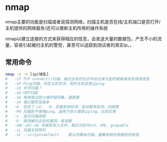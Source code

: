 # nmap
nmap主要的功能是扫描或者说探测网络，扫描主机是否在线/主机端口是否打开/主机提供的网络服务/还可以推断主机所用的操作系统

nmap以建立连接的方式来获得相应的信息，会发送大量的数据包，产生不小的流量，容易引起被扫主机的警觉，甚至可以追踪到测试者的真实ip。。


## 常用命令
```sh
nmap -v -n [ip|域名]
#   -sT TCP connect()扫描，被扫主机的日志中会记录大批的链接请求及错误信息
#   -sP Ping扫描，判定主机存活，有的主机会禁止ping
#   -sS 半开扫描？
#   -sU UDP扫描
#   -sA 用来穿过防火墙的规则集，速度慢
#   -sV 端口服务及版本
#   -A  包含了-sV， -O，全面系统检测，启动脚本检测，扫描等
#   -P0 扫描前不使用ping，适用于防火墙禁止ping，比较实用
#   -v  显示扫描进程
#   -O  探测被扫主机的漏洞，易误报
#   -oN/-oX/-oG 将报告写入文件，格式分别为txt、XML、grepable
#   -iL 扫描主机阵列
#   -sC --script=default    默认的脚本扫描，搜集各种应用服务的信息
```